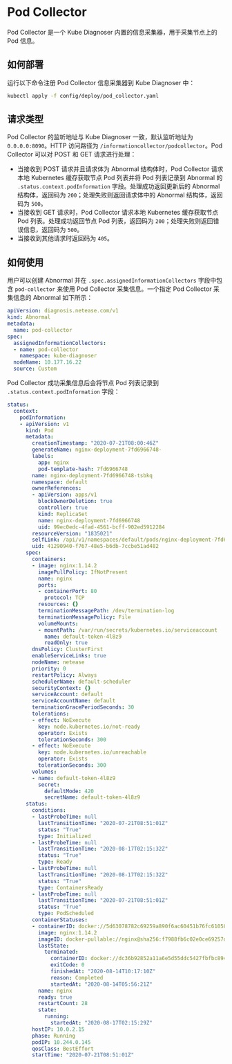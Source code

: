 # Pod Collector

Pod Collector 是一个 Kube Diagnoser 内置的信息采集器，用于采集节点上的 Pod 信息。

## 如何部署

运行以下命令注册 Pod Collector 信息采集器到 Kube Diagnoser 中：

```bash
kubectl apply -f config/deploy/pod_collector.yaml
```

## 请求类型

Pod Collector 的监听地址与 Kube Diagnoser 一致，默认监听地址为 `0.0.0.0:8090`。HTTP 访问路径为 `/informationcollector/podcollector`。Pod Collector 可以对 POST 和 GET 请求进行处理：

* 当接收到 POST 请求并且请求体为 Abnormal 结构体时，Pod Collector 请求本地 Kubernetes 缓存获取节点 Pod 列表并将 Pod 列表记录到 Abnormal 的 `.status.context.podInformation` 字段。处理成功返回更新后的 Abnormal 结构体，返回码为 `200`；处理失败则返回请求体中的 Abnormal 结构体，返回码为 `500`。
* 当接收到 GET 请求时，Pod Collector 请求本地 Kubernetes 缓存获取节点 Pod 列表。处理成功返回节点 Pod 列表，返回码为 `200`；处理失败则返回错误信息，返回码为 `500`。
* 当接收到其他请求时返回码为 `405`。

## 如何使用

用户可以创建 Abnormal 并在 `.spec.assignedInformationCollectors` 字段中包含 `pod-collector` 来使用 Pod Collector 采集信息。一个指定 Pod Collector 采集信息的 Abnormal 如下所示：

```yaml
apiVersion: diagnosis.netease.com/v1
kind: Abnormal
metadata:
  name: pod-collector
spec:
  assignedInformationCollectors:
  - name: pod-collector
    namespace: kube-diagnoser
  nodeName: 10.177.16.22
  source: Custom
```

Pod Collector 成功采集信息后会将节点 Pod 列表记录到 `.status.context.podInformation` 字段：

```yaml
status:
  context:
    podInformation:
    - apiVersion: v1
      kind: Pod
      metadata:
        creationTimestamp: "2020-07-21T08:00:46Z"
        generateName: nginx-deployment-7fd6966748-
        labels:
          app: nginx
          pod-template-hash: 7fd6966748
        name: nginx-deployment-7fd6966748-tsbkq
        namespace: default
        ownerReferences:
        - apiVersion: apps/v1
          blockOwnerDeletion: true
          controller: true
          kind: ReplicaSet
          name: nginx-deployment-7fd6966748
          uid: 99ec0edc-4fad-4561-bcff-902ed5912284
        resourceVersion: "1835021"
        selfLink: /api/v1/namespaces/default/pods/nginx-deployment-7fd6966748-tsbkq
        uid: 41290940-f767-48e5-b6db-7ccbe51ad482
      spec:
        containers:
        - image: nginx:1.14.2
          imagePullPolicy: IfNotPresent
          name: nginx
          ports:
          - containerPort: 80
            protocol: TCP
          resources: {}
          terminationMessagePath: /dev/termination-log
          terminationMessagePolicy: File
          volumeMounts:
          - mountPath: /var/run/secrets/kubernetes.io/serviceaccount
            name: default-token-4l8z9
            readOnly: true
        dnsPolicy: ClusterFirst
        enableServiceLinks: true
        nodeName: netease
        priority: 0
        restartPolicy: Always
        schedulerName: default-scheduler
        securityContext: {}
        serviceAccount: default
        serviceAccountName: default
        terminationGracePeriodSeconds: 30
        tolerations:
        - effect: NoExecute
          key: node.kubernetes.io/not-ready
          operator: Exists
          tolerationSeconds: 300
        - effect: NoExecute
          key: node.kubernetes.io/unreachable
          operator: Exists
          tolerationSeconds: 300
        volumes:
        - name: default-token-4l8z9
          secret:
            defaultMode: 420
            secretName: default-token-4l8z9
      status:
        conditions:
        - lastProbeTime: null
          lastTransitionTime: "2020-07-21T08:51:01Z"
          status: "True"
          type: Initialized
        - lastProbeTime: null
          lastTransitionTime: "2020-08-17T02:15:32Z"
          status: "True"
          type: Ready
        - lastProbeTime: null
          lastTransitionTime: "2020-08-17T02:15:32Z"
          status: "True"
          type: ContainersReady
        - lastProbeTime: null
          lastTransitionTime: "2020-07-21T08:51:01Z"
          status: "True"
          type: PodScheduled
        containerStatuses:
        - containerID: docker://5d63078782c69259a890f6ac60451b76fc61058ad743a207490ce960737b308f
          image: nginx:1.14.2
          imageID: docker-pullable://nginx@sha256:f7988fb6c02e0ce69257d9bd9cf37ae20a60f1df7563c3a2a6abe24160306b8d
          lastState:
            terminated:
              containerID: docker://dc36b92852a11a6e5d55ddc5427fbfbc89413e456f6b33fff254fb5ac1c00126
              exitCode: 0
              finishedAt: "2020-08-14T10:17:10Z"
              reason: Completed
              startedAt: "2020-08-14T05:56:21Z"
          name: nginx
          ready: true
          restartCount: 28
          state:
            running:
              startedAt: "2020-08-17T02:15:29Z"
        hostIP: 10.0.2.15
        phase: Running
        podIP: 10.244.0.145
        qosClass: BestEffort
        startTime: "2020-07-21T08:51:01Z"
```
